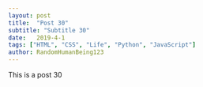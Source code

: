 ```yaml
---
layout: post
title:  "Post 30"
subtitle: "Subtitle 30"
date:   2019-4-1
tags: ["HTML", "CSS", "Life", "Python", "JavaScript"]
author: RandomHumanBeing123
---
```

This is a post 30
